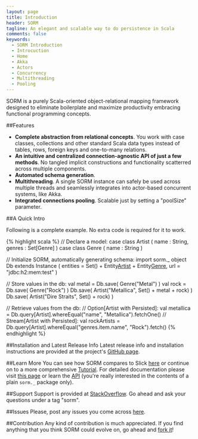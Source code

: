 ```yaml
---
layout: page
title: Introduction
header: SORM
tagline: An elegant and scalable way to do persistence in Scala 
comments: false
keywords: 
  - SORM Introduction
  - Introcuction
  - Home
  - Akka
  - Actors
  - Concurrency
  - Multithreading
  - Pooling
---
```


SORM is a purely Scala-oriented object-relational mapping framework designed to eliminate boilerplate and maximize productivity embracing functional programming concepts.

##Features

* **Complete abstraction from relational concepts**. You work with case classes, collections and other standard Scala data types instead of tables, rows, foreign keys and one-to-many relations.
* **An intuitive and centralized connection-agnostic API of just a few methods**. No tangled implicit constructions and functionality scatterred across multiple components. 
* **Automated schema generation**.
* **Multithreading**. A single SORM instance can safely be used across multiple threads and seamlessly integrates into actor-based concurrent systems, like Akka.
* **Integrated connections pooling**. Scalable just by setting a "poolSize" parameter.

##A Quick Intro

Following is a complete example. No extra code is required for it to work.

{% highlight scala %}
// Declare a model:
case class Artist ( name : String, genres : Set[Genre] )
case class Genre ( name : String ) 

// Initialize SORM, automatically generating schema:
import sorm._
object Db extends Instance (
  entities = Set() + Entity[Artist]() + Entity[Genre](),
  url = "jdbc:h2:mem:test"
)

// Store values in the db:
val metal = Db.save( Genre("Metal") )
val rock = Db.save( Genre("Rock") )
Db.save( Artist("Metallica", Set() + metal + rock) )
Db.save( Artist("Dire Straits", Set() + rock) )

// Retrieve values from the db:
// Option[Artist with Persisted]:
val metallica = Db.query[Artist].whereEqual("name", "Metallica").fetchOne() 
// Stream[Artist with Persisted]:
val rockArtists = Db.query[Artist].whereEqual("genres.item.name", "Rock").fetch() 
{% endhighlight %}

##Installation and Latest Release Info
Latest release info and installation instructions are provided at the project's [GitHub page](https://github.com/nikita-volkov/sorm#readme).

##Learn More
You can see how SORM compares to Slick [here](/SORM-vs-Slick.html) or continue on to a more comprehensive [Tutorial](/Tutorial.html). For detailed documentation please visit [this page](/Documentation.html) or learn the [API](/api/) (you're really interested in the contents of a plain `sorm._` package only).

##Support
Support is provided at [StackOverflow](http://stackoverflow.com/questions/tagged/sorm). Go ahead and ask your questions under a tag "sorm".

##Issues
Please, post any issues you come across [here](https://github.com/nikita-volkov/sorm/issues).

##Contribution
Any kind of contribution is much appreciated. If you find anything that you think SORM could evolve on, go ahead and [fork it](https://github.com/nikita-volkov/sorm)! 
